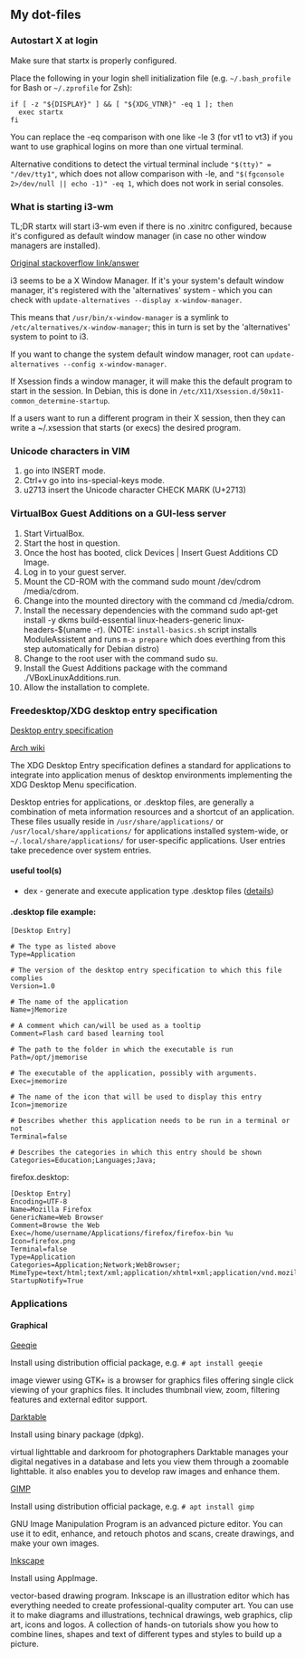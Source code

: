 ## My dot-files

### Autostart X at login

Make sure that startx is properly configured.

Place the following in your login shell initialization file (e.g. `~/.bash_profile` for Bash or `~/.zprofile` for Zsh):

```
if [ -z "${DISPLAY}" ] && [ "${XDG_VTNR}" -eq 1 ]; then
  exec startx
fi
```

You can replace the -eq comparison with one like -le 3 (for vt1 to vt3) if you want to use graphical logins on more than one virtual terminal.

Alternative conditions to detect the virtual terminal include `"$(tty)" = "/dev/tty1"`, which does not allow comparison with -le, and `"$(fgconsole 2>/dev/null || echo -1)" -eq 1`, which does not work in serial consoles. 

### What is starting i3-wm

TL;DR 
startx will start i3-wm even if there is no .xinitrc configured, because it's 
configured as default window manager (in case no other window managers are installed). 

[Original stackoverflow link/answer](https://unix.stackexchange.com/questions/315223/what-is-starting-i3-when-i-run-startx)

i3 seems to be a X Window Manager. If it's your system's default window manager, 
it's registered with the 'alternatives' system - which you can check with ```update-alternatives --display x-window-manager```. 

This means that ```/usr/bin/x-window-manager``` is a symlink to ```/etc/alternatives/x-window-manager```; 
this in turn is set by the 'alternatives' system to point to i3.

If you want to change the system default window manager, root can ```update-alternatives --config x-window-manager```.

If Xsession finds a window manager, it will make this the default program to start in the session. 
In Debian, this is done in ```/etc/X11/Xsession.d/50x11-common_determine-startup```.

If a users want to run a different program in their X session, then they can write a ~/.xsession that starts (or execs) the desired program.

### Unicode characters in VIM
1. go into INSERT mode.
1. Ctrl+v go into ins-special-keys mode.
1. u2713 insert the Unicode character CHECK MARK (U+2713)

### VirtualBox Guest Additions on a GUI-less server

1. Start VirtualBox.
1. Start the host in question.
1. Once the host has booted, click Devices | Insert Guest Additions CD Image.
1. Log in to your guest server.
1. Mount the CD-ROM with the command sudo mount /dev/cdrom /media/cdrom.
1. Change into the mounted directory with the command cd /media/cdrom.
1. Install the necessary dependencies with the command sudo apt-get install -y dkms build-essential linux-headers-generic linux-headers-$(uname -r). (NOTE: `install-basics.sh` script installs ModuleAssistent and runs `m-a prepare` which does everthing from this step automatically for Debian distro) 
1. Change to the root user with the command sudo su.
1. Install the Guest Additions package with the command ./VBoxLinuxAdditions.run.
1. Allow the installation to complete.

### Freedesktop/XDG desktop entry specification 

[Desktop entry specification](https://specifications.freedesktop.org/desktop-entry-spec/latest/)

[Arch wiki](https://wiki.archlinux.org/title/desktop_entries)

The XDG Desktop Entry specification defines a standard for applications to integrate into application menus of desktop environments implementing the XDG Desktop Menu specification. 

Desktop entries for applications, or .desktop files, are generally a combination of meta information resources and a shortcut of an application. These files usually reside in `/usr/share/applications/` or `/usr/local/share/applications/` for applications installed system-wide, or `~/.local/share/applications/` for user-specific applications. User entries take precedence over system entries.

#### useful tool(s)

- dex - generate and execute application type .desktop files ([details](https://github.com/jceb/dex))

#### .desktop file example:

```
[Desktop Entry]

# The type as listed above
Type=Application

# The version of the desktop entry specification to which this file complies
Version=1.0

# The name of the application
Name=jMemorize

# A comment which can/will be used as a tooltip
Comment=Flash card based learning tool

# The path to the folder in which the executable is run
Path=/opt/jmemorise

# The executable of the application, possibly with arguments.
Exec=jmemorize

# The name of the icon that will be used to display this entry
Icon=jmemorize

# Describes whether this application needs to be run in a terminal or not
Terminal=false

# Describes the categories in which this entry should be shown
Categories=Education;Languages;Java;
```

firefox.desktop:
```
[Desktop Entry]
Encoding=UTF-8
Name=Mozilla Firefox
GenericName=Web Browser
Comment=Browse the Web
Exec=/home/username/Applications/firefox/firefox-bin %u
Icon=firefox.png
Terminal=false
Type=Application
Categories=Application;Network;WebBrowser;
MimeType=text/html;text/xml;application/xhtml+xml;application/vnd.mozilla.xul+xml;text/mml;
StartupNotify=True
```

### Applications

#### Graphical 

[Geeqie](https://github.com/BestImageViewer/geeqie#downloading) 

Install using distribution official package, e.g. `# apt install geeqie`

image viewer using GTK+ is a browser for graphics files offering single click
viewing of your graphics files. It includes thumbnail view, zoom, filtering
features and external editor support.                              


[Darktable](https://www.darktable.org/install/)

Install using binary package (dpkg).

virtual lighttable and darkroom for photographers Darktable manages your
digital negatives in a database and lets you view them  through a zoomable
lighttable. it also enables you to develop raw images and enhance them.


[GIMP](https://www.gimp.org/downloads/)

Install using distribution official package, e.g. `# apt install gimp`

GNU Image Manipulation Program is an advanced picture editor. You can use it to
edit, enhance, and retouch photos and scans, create drawings, and make your own
images.


[Inkscape](https://inkscape.org/release/)

Install using AppImage.

vector-based drawing program. Inkscape is an illustration editor which has
everything needed to create professional-quality computer art. You can use it
to make diagrams and illustrations, technical drawings, web graphics, clip art,
icons and logos. A collection of hands-on tutorials show you how to combine
lines, shapes and text of different types and styles to build up a picture.
